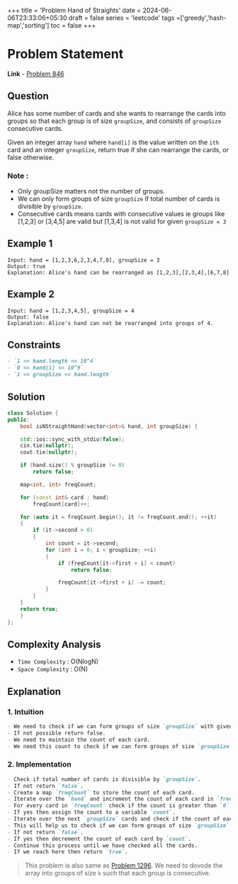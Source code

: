 +++
title = 'Problem Hand of Straights'
date = 2024-06-06T23:33:06+05:30
draft = false
series = 'leetcode'
tags =['greedy','hash-map','sorting']
toc = false
+++

# Problem Statement

**Link** - [Problem 846](https://leetcode.com/problems/hand-of-straights/description/)

## Question

Alice has some number of cards and she wants to rearrange the cards into groups so that each group is of size `groupSize`, and consists of `groupSize` consecutive cards.

Given an integer array `hand` where `hand[i]` is the value written on the `ith` card and an integer `groupSize`, return true if she can rearrange the cards, or false otherwise.

### Note :

- Only groupSize matters not the number of groups.
- We can only form groups of size `groupSize` if total number of cards is divisible by `groupSize`.
- Consecutive cards means cards with consecutive values ie groups like [1,2,3] or [3,4,5] are valid but [1,3,4] is not valid for given `groupSize = 3`

## Example 1

```text
Input: hand = [1,2,3,6,2,3,4,7,8], groupSize = 3
Output: true
Explanation: Alice's hand can be rearranged as [1,2,3],[2,3,4],[6,7,8]
```

## Example 2

```text
Input: hand = [1,2,3,4,5], groupSize = 4
Output: false
Explanation: Alice's hand can not be rearranged into groups of 4.
```

## Constraints

```markdown
- `1 <= hand.length <= 10^4`
- `0 <= hand[i] <= 10^9`
- `1 <= groupSize <= hand.length`
```

## Solution

```cpp
class Solution {
public:
    bool isNStraightHand(vector<int>& hand, int groupSize) {

    std::ios::sync_with_stdio(false);
    cin.tie(nullptr);
    cout.tie(nullptr);

    if (hand.size() % groupSize != 0)
        return false;

    map<int, int> freqCount;

    for (const int& card : hand)
        freqCount[card]++;

    for (auto it = freqCount.begin(); it != freqCount.end(); ++it)
    {
        if (it->second > 0)
        {
            int count = it->second;
            for (int i = 0; i < groupSize; ++i)
            {
                if (freqCount[it->first + i] < count)
                    return false;

                freqCount[it->first + i] -= count;
            }
        }
    }
    return true;
    }
};
```

## Complexity Analysis

- `Time Complexity` : O(NlogN)
- `Space Complexity` : O(N)

## Explanation

### 1. Intuition

```markdown
- We need to check if we can form groups of size `groupSize` with given cards.
- If not possible return false.
- We need to maintain the count of each card.
- We need this count to check if we can form groups of size `groupSize`.
```

### 2. Implementation

```markdown
- Check if total number of cards is divisible by `groupSize`.
- If not return `false`.
- Create a map `freqCount` to store the count of each card.
- Iterate over the `hand` and increment the count of each card in `freqCount`.
- For every card in `freqCount` check if the count is greater than `0`.
- If yes then assign the count to a variable `count`.
- Iterate over the next `groupSize` cards and check if the count of each card is greater than or equal to `count`.
- This will help us to check if we can form groups of size `groupSize` with current card and next `groupSize-1` cards.
- If not return `false`.
- If yes then decrement the count of each card by `count`.
- Continue this process until we have checked all the cards.
- If we reach here then return `true`.
```

> This problem is also same as [Problem 1296](https://leetcode.com/problems/divide-array-in-sets-of-k-consecutive-numbers/description/). We need to dovode the array into groups of size `k` such that each group is consecutive.

